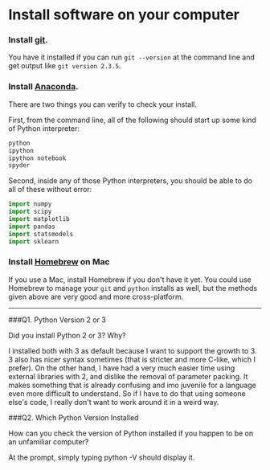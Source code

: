 # Install software on your computer


### Install [git](http://git-scm.com/).

You have it installed if you can run `git --version` at the command
line and get output like `git version 2.3.5`.


### Install [Anaconda](http://continuum.io/downloads).

There are two things you can verify to check your install.

First, from the command line, all of the following should start up
some kind of Python interpreter:

```bash
python
ipython
ipython notebook
spyder
```

Second, inside any of those Python interpreters, you should be able to
do all of these without error:

```python
import numpy
import scipy
import matplotlib
import pandas
import statsmodels
import sklearn
```

### Install [Homebrew](http://brew.sh/) on Mac

If you use a Mac, install Homebrew if you don't
have it yet. You could use Homebrew to manage your `git` and `python`
installs as well, but the methods given above are very good and more
cross-platform.

---

###Q1. Python Version 2 or 3

Did you install Python 2 or 3? Why?  

I installed both with 3 as default because I want to support the growth to 3. 3 also has nicer syntax sometimes (that is stricter and more C-like, which I prefer). On the other hand, I have had a very much easier time using external libraries with 2, and dislike the removal of parameter packing. It makes something that is already confusing and imo juvenile for a language even more difficult to understand. So if I have to do that using someone else's code, I really don't want to work around it in a weird way.

###Q2. Which Python Version Installed   

How can you check the version of Python installed if you happen to be on an unfamiliar computer?

At the prompt, simply typing python -V should display it.
